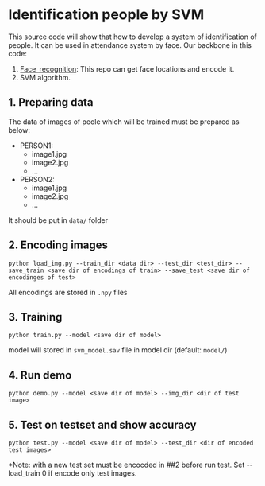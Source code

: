 # Identification people by SVM
This source code will show that how to develop a system of identification of people. It can be used in attendance system by face.
Our backbone in this code:
1. [Face_recognition](https://github.com/ageitgey/face_recognition): This repo can get face locations and encode it.
2. SVM algorithm.

## 1. Preparing data
The data of images of peole which will be trained must be prepared as below:

- PERSON1:
  + image1.jpg
  + image2.jpg
  + ...
- PERSON2:
  + image1.jpg
  + image2.jpg
  + ...

It should be put in `data/` folder

## 2. Encoding images

`
python load_img.py --train_dir <data dir> --test_dir <test_dir> --save_train <save dir of encodings of train> --save_test <save dir of encodinges of test>
`


All encodings are stored in `.npy` files

## 3. Training

`
python train.py --model <save dir of model>
`

model will stored in `svm_model.sav` file in model dir (default: `model/`)

## 4. Run demo

`
python demo.py --model <save dir of model> --img_dir <dir of test image>
`

## 5. Test on testset and show accuracy

`
python test.py --model <save dir of model> --test_dir <dir of encoded test images>
`

*Note: with a new test set must be encocded in ##2 before run test. Set --load_train 0 if encode only test images.





